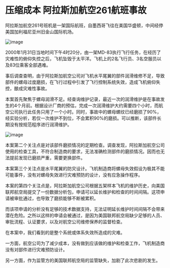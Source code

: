 # 压缩成本 阿拉斯加航空261航班事故

阿拉斯加航空261号班机是一架国际航班，自墨西哥飞往在美国华盛顿，中间经停美国加利福尼亚州旧金山国际机场。

![image](https://github.com/user-attachments/assets/280f9183-9078-4082-b463-7fcd1070091b)


2000年1月31日当地时间下午4时20分，由一架MD-83执行飞行任务，在经历了灾难性的俯仰失控之后，飞机坠毁于太平洋。飞机上的2名飞行员、3名空服员以及83位乘客全部遇难。


事后调查查明，由于阿拉斯加航空公司对飞机水平尾翼的部件润滑维修不足，导致部件的螺母过度磨损，在飞行过程中引发了飞行控制系统失效，造成飞机俯仰失控，酿成灾难性事故。

本案首先聚焦于螺母润滑不足。经查询维护记录，最近一次的润滑维护是在事故发生的4个月前。根据设计厂商的预估，完成一次润滑维护大约需要四个小时，而航空公司执行此任务只用了一个小时。同时，事故中的螺母螺纹已经磨损了90%，经实验分析，若仅一次维护不到位，不会累积90%的磨损。可以推断，该部件长期没有按规范程序进行润滑维护。

![image](https://github.com/user-attachments/assets/50921249-0ef6-4086-a5b9-e5190bee5945)


本案第二个关注点是对该部件磨损情况的定期检查。调查发现，阿拉斯加航空公司使用的检查工具，不符合制造商的要求，无法准确检测部件的磨损情况。因而也无法提前发现已磨损严重，需要更换部件。

本案第三个关注点是水平尾翼的防灾设计。飞机制造商将螺母失效假设为极其不能可能事件，没有对螺母失效进行灾难预防的设计，没有应急操作程序。

本案的第四个关注点是，阿拉斯加航空公司根据五架样本飞机的维护历史，向美国联邦航空局提交了一份数据分析包，申请可以延长维护和检查的时间间隔。这项申请被审批通过，也导致了磨损能够不断被累积。

而该项申请的分析没有足够的技术数据支持，无法证明延长维护时间间隔不会带来潜在危险。之所以这样的申请会被通过，是因为美国联邦航空局缺少足够的人员、审批流程、认证要求，以及对航空公司维修保养的监督检查。

在本案中，我们看到的是整个系统或体系失效所造成的灾难。

一方面，航空公司为了减少成本，没有做到应该做的维护和检查工作，飞机制造商没有对部件进行灾难预防设计。

另一方面，作为监管方的美国联邦航空局的监管缺失，加剧了此次悲剧的发生。


